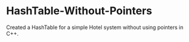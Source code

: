 # HashTable-Without-Pointers
Created a HashTable for a simple Hotel system without using pointers in C++. 
